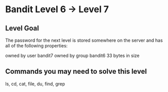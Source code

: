 # Bandit Level 6 -> Level 7

## Level Goal

The password for the next level is stored somewhere on the server and has all of the following properties:

owned by user bandit7
owned by group bandit6
33 bytes in size
## Commands you may need to solve this level

ls, cd, cat, file, du, find, grep
